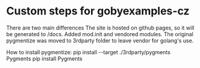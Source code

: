 # Custom steps for gobyexamples-cz
There are two main differences
The site is hosted on github pages, so it will be generated to /docs.
Added mod.init and vendored modules.
The original pygmentize was moved to 3rdparty folder to leave vendor for golang's use.

How to install pygmentize:
pip install --target ./3rdparty/pygments Pygments
pip install Pygments
